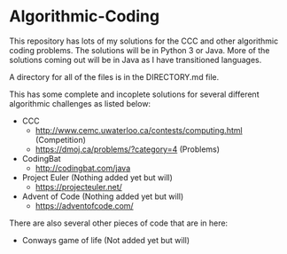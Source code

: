 # Algorithmic-Coding
This repository has lots of my solutions for the CCC and other algorithmic coding problems. The solutions will be in Python 3 or Java. More of the solutions coming out will be in Java as I have transitioned languages.

A directory for all of the files is in the DIRECTORY.md file.

This has some complete and incoplete solutions for several different algorithmic challenges as listed below:
- CCC
  - http://www.cemc.uwaterloo.ca/contests/computing.html (Competition)
  - https://dmoj.ca/problems/?category=4 (Problems)
- CodingBat
  - http://codingbat.com/java
- Project Euler (Nothing added yet but will)
  - https://projecteuler.net/
- Advent of Code (Nothing added yet but will)
  - https://adventofcode.com/
  
There are also several other pieces of code that are in here:
- Conways game of life (Not added yet but will)
